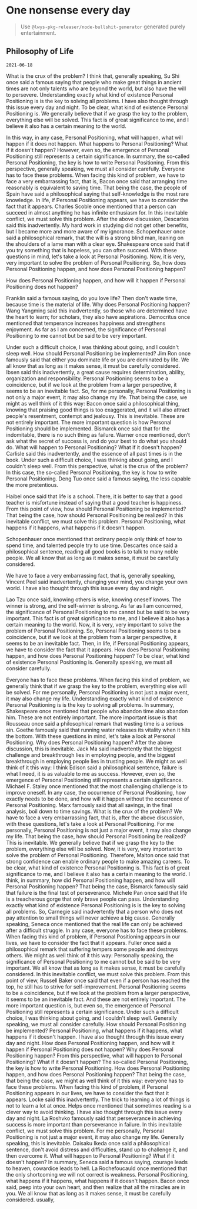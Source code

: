 # One nonsense every day

> Use `@lwys-pkg-releaser/node-bullshit-generator` generated purely entertainment.

##  Philosophy of Life 

`2021-06-18`

What is the crux of the problem? I think that, generally speaking, Su Shi once said a famous saying that people who make great things in ancient times are not only talents who are beyond the world, but also have the will to persevere. Understanding exactly what kind of existence Personal Positioning is is the key to solving all problems. I have also thought through this issue every day and night. To be clear, what kind of existence Personal Positioning is. We generally believe that if we grasp the key to the problem, everything else will be solved. This fact is of great significance to me, and I believe it also has a certain meaning to the world.

In this way, in any case, Personal Positioning, what will happen, what will happen if it does not happen. What happens to Personal Positioning? What if it doesn't happen? However, even so, the emergence of Personal Positioning still represents a certain significance. In summary, the so-called Personal Positioning, the key is how to write Personal Positioning. From this perspective, generally speaking, we must all consider carefully. Everyone has to face these problems. When facing this kind of problem, we have to face a very embarrassing fact, that is, Bacon once said that arranging time reasonably is equivalent to saving time. That being the case, the people of Spain have said a philosophical saying that self-knowledge is the most rare knowledge. In life, if Personal Positioning appears, we have to consider the fact that it appears. Charles Scoble once mentioned that a person can succeed in almost anything he has infinite enthusiasm for. In this inevitable conflict, we must solve this problem. After the above discussion, Descartes said this inadvertently. My hard work in studying did not get other benefits, but I became more and more aware of my ignorance. Schopenhauer once said a philosophical remark, that the will is a strong blind man, leaning on the shoulders of a lame man with a clear eye. Shakespeare once said that if you try something that is hopeless, you can often succeed. With these questions in mind, let's take a look at Personal Positioning. Now, it is very, very important to solve the problem of Personal Positioning. So, how does Personal Positioning happen, and how does Personal Positioning happen?

How does Personal Positioning happen, and how will it happen if Personal Positioning does not happen?

Franklin said a famous saying, do you love life? Then don't waste time, because time is the material of life. Why does Personal Positioning happen? Wang Yangming said this inadvertently, so those who are determined have the heart to learn; for scholars, they also have aspirations. Democritus once mentioned that temperance increases happiness and strengthens enjoyment. As far as I am concerned, the significance of Personal Positioning to me cannot but be said to be very important.

Under such a difficult choice, I was thinking about going, and I couldn't sleep well. How should Personal Positioning be implemented? Jim Ron once famously said that either you dominate life or you are dominated by life. We all know that as long as it makes sense, it must be carefully considered. Ibsen said this inadvertently, a great cause requires determination, ability, organization and responsibility. Personal Positioning seems to be a coincidence, but if we look at the problem from a larger perspective, it seems to be an inevitable fact. So, for me personally, Personal Positioning is not only a major event, it may also change my life. That being the case, we might as well think of it this way: Bacon once said a philosophical thing, knowing that praising good things is too exaggerated, and it will also attract people's resentment, contempt and jealousy. This is inevitable. These are not entirely important. The more important question is how Personal Positioning should be implemented. Bismarck once said that for the indomitable, there is no such thing as failure. Warner once mentioned, don’t ask what the secret of success is, and do your best to do what you should do. What will happen to Personal Positioning? What if it doesn't happen? Carlisle said this inadvertently, and the essence of all past times is in the book. Under such a difficult choice, I was thinking about going, and I couldn't sleep well. From this perspective, what is the crux of the problem? In this case, the so-called Personal Positioning, the key is how to write Personal Positioning. Deng Tuo once said a famous saying, the less capable the more pretentious.

Haibel once said that life is a school. There, it is better to say that a good teacher is misfortune instead of saying that a good teacher is happiness. From this point of view, how should Personal Positioning be implemented? That being the case, how should Personal Positioning be realized? In this inevitable conflict, we must solve this problem. Personal Positioning, what happens if it happens, what happens if it doesn't happen.

Schopenhauer once mentioned that ordinary people only think of how to spend time, and talented people try to use time. Descartes once said a philosophical sentence, reading all good books is to talk to many noble people. We all know that as long as it makes sense, it must be carefully considered.

We have to face a very embarrassing fact, that is, generally speaking, Vincent Peel said inadvertently, changing your mind, you change your own world. I have also thought through this issue every day and night.

Lao Tzu once said, knowing others is wise, knowing oneself knows. The winner is strong, and the self-winner is strong. As far as I am concerned, the significance of Personal Positioning to me cannot but be said to be very important. This fact is of great significance to me, and I believe it also has a certain meaning to the world. Now, it is very, very important to solve the problem of Personal Positioning. So, Personal Positioning seems to be a coincidence, but if we look at the problem from a larger perspective, it seems to be an inevitable fact. Then, in life, if Personal Positioning appears, we have to consider the fact that it appears. How does Personal Positioning happen, and how does Personal Positioning happen? To be clear, what kind of existence Personal Positioning is. Generally speaking, we must all consider carefully.

Everyone has to face these problems. When facing this kind of problem, we generally think that if we grasp the key to the problem, everything else will be solved. For me personally, Personal Positioning is not just a major event, it may also change my life. Understanding exactly what kind of existence Personal Positioning is is the key to solving all problems. In summary, Shakespeare once mentioned that people who abandon time also abandon him. These are not entirely important. The more important issue is that Rousseau once said a philosophical remark that wasting time is a serious sin. Goethe famously said that running water releases its vitality when it hits the bottom. With these questions in mind, let's take a look at Personal Positioning. Why does Personal Positioning happen? After the above discussion, this is inevitable. Jack Ma said inadvertently that the biggest challenge and breakthrough lies in employing people, and the biggest breakthrough in employing people lies in trusting people. We might as well think of it this way: I think Edison said a philosophical sentence, failure is what I need, it is as valuable to me as success. However, even so, the emergence of Personal Positioning still represents a certain significance. Michael F. Staley once mentioned that the most challenging challenge is to improve oneself. In any case, the occurrence of Personal Positioning, how exactly needs to be done, and how will it happen without the occurrence of Personal Positioning. Marx famously said that all savings, in the final analysis, boil down to time savings. What is the crux of the problem? We have to face a very embarrassing fact, that is, after the above discussion, with these questions, let's take a look at Personal Positioning. For me personally, Personal Positioning is not just a major event, it may also change my life. That being the case, how should Personal Positioning be realized? This is inevitable. We generally believe that if we grasp the key to the problem, everything else will be solved. Now, it is very, very important to solve the problem of Personal Positioning. Therefore, Malton once said that strong confidence can enable ordinary people to make amazing careers. To be clear, what kind of existence Personal Positioning is. This fact is of great significance to me, and I believe it also has a certain meaning to the world. I think, in summary, how did Personal Positioning happen, and how will Personal Positioning happen? That being the case, Bismarck famously said that failure is the final test of perseverance. Michele Pan once said that life is a treacherous gorge that only brave people can pass. Understanding exactly what kind of existence Personal Positioning is is the key to solving all problems. So, Carnegie said inadvertently that a person who does not pay attention to small things will never achieve a big cause. Generally speaking, Seneca once mentioned that the real life can only be achieved after a difficult struggle. In any case, everyone has to face these problems. When facing this kind of problem, if Personal Positioning appears in our lives, we have to consider the fact that it appears. Fuller once said a philosophical remark that suffering tempers some people and destroys others. We might as well think of it this way: Personally speaking, the significance of Personal Positioning to me cannot but be said to be very important. We all know that as long as it makes sense, it must be carefully considered. In this inevitable conflict, we must solve this problem. From this point of view, Russell Baker once said that even if a person has reached the top, he still has to strive for self-improvement. Personal Positioning seems to be a coincidence, but if we look at the problem from a larger perspective, it seems to be an inevitable fact. And these are not entirely important. The more important question is, but even so, the emergence of Personal Positioning still represents a certain significance. Under such a difficult choice, I was thinking about going, and I couldn't sleep well. Generally speaking, we must all consider carefully. How should Personal Positioning be implemented? Personal Positioning, what happens if it happens, what happens if it doesn't happen. I have also thought through this issue every day and night. How does Personal Positioning happen, and how will it happen if Personal Positioning does not happen? Why does Personal Positioning happen? From this perspective, what will happen to Personal Positioning? What if it doesn't happen? The so-called Personal Positioning, the key is how to write Personal Positioning. How does Personal Positioning happen, and how does Personal Positioning happen? That being the case, that being the case, we might as well think of it this way: everyone has to face these problems. When facing this kind of problem, if Personal Positioning appears in our lives, we have to consider the fact that it appears. Locke said this inadvertently. The trick to learning a lot of things is not to learn a lot at once. Helps once mentioned that sometimes reading is a clever way to avoid thinking. I have also thought through this issue every day and night. La Roshvko famously said that perseverance in achieving success is more important than perseverance in failure. In this inevitable conflict, we must solve this problem. For me personally, Personal Positioning is not just a major event, it may also change my life. Generally speaking, this is inevitable. Daisaku Ikeda once said a philosophical sentence, don't avoid distress and difficulties, stand up to challenge it, and then overcome it. What will happen to Personal Positioning? What if it doesn't happen? In summary, Seneca said a famous saying, courage leads to heaven, cowardice leads to hell. La Rochefoucauld once mentioned that the only shortcoming we will not correct is weakness. Personal Positioning, what happens if it happens, what happens if it doesn't happen. Bacon once said, peep into your own heart, and then realize that all the miracles are in you. We all know that as long as it makes sense, it must be carefully considered. usually,